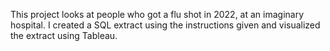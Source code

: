 This project looks at people who got a flu shot in 2022, at an imaginary hospital. I created a SQL extract using the instructions given and visualized the extract using Tableau.
